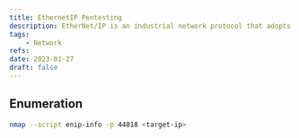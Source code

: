 ```yaml
---
title: EthernetIP Pentesting
description: EtherNet/IP is an industrial network protocol that adopts the Common Industrial Protocol to standart Ethernet. A default port is 44818.
tags:
    - Network
refs:
date: 2023-01-27
draft: false
---
```


## Enumeration

```bash
nmap --script enip-info -p 44818 <target-ip>
```